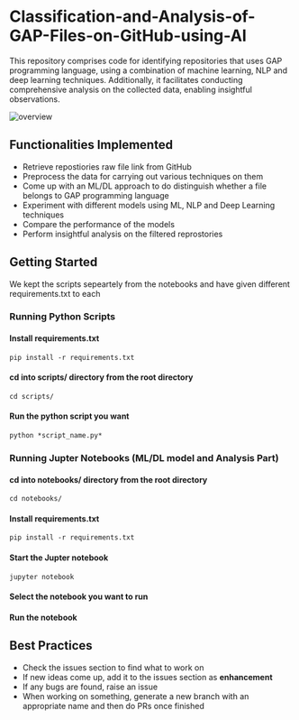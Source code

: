 # Classification-and-Analysis-of-GAP-Files-on-GitHub-using-AI
This repository comprises code for identifying repositories that uses GAP programming language, using a combination of machine learning, NLP and deep learning techniques. Additionally, it facilitates conducting comprehensive analysis on the collected data, enabling insightful observations.

![overview](https://github.com/kiranbaby14/Analysis-of-GAP-programming-practices-on-GitHub/assets/50899339/759799a3-9fab-4bbd-b96f-912b898a740a)


## Functionalities Implemented 
- Retrieve repostiories raw file link from GitHub 
- Preprocess the data for carrying out various techniques on them
- Come up with an ML/DL approach to do distinguish whether a file belongs to GAP programming language
- Experiment with different models using ML, NLP and Deep Learning techniques
- Compare the performance of the models
- Perform insightful analysis on the filtered reprostories

## Getting Started
We kept the scripts sepeartely from the notebooks and have given different requirements.txt to each
### Running Python Scripts  
#### Install requirements.txt
```
pip install -r requirements.txt
```
#### cd into scripts/ directory from the root directory
```
cd scripts/
```
#### Run the python script you want 
```
python *script_name.py*
```

### Running Jupter Notebooks (ML/DL model and Analysis Part)  
#### cd into notebooks/ directory from the root directory
```
cd notebooks/
```
#### Install requirements.txt
```
pip install -r requirements.txt
```
#### Start the Jupter notebook
```
jupyter notebook
```
#### Select the notebook you want to run
#### Run the notebook


## Best Practices 
- Check the issues section to find what to work on
- If new ideas come up, add it to the issues section as **enhancement**
- If any bugs are found, raise an issue
- When working on something, generate a new branch with an appropriate name and then do PRs once finished
